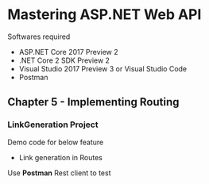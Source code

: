 # Mastering ASP.NET Web API

Softwares required

* ASP.NET Core 2017 Preview 2
* .NET Core 2 SDK Preview 2
* Visual Studio 2017 Preview 3 or Visual Studio Code
* Postman

## Chapter 5 - Implementing Routing

### LinkGeneration Project

Demo code for below feature


* Link generation in Routes


Use **Postman** Rest client to test
